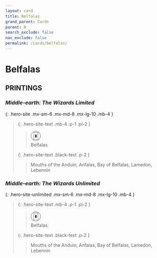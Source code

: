 ```yaml
---
layout: card
title: Belfalas
grand_parent: Cards
parent: B
search_exclude: false
nav_exclude: false
permalink: /cards/belfalas/
---
```


# Belfalas


## PRINTINGS


### _Middle-earth: The Wizards Limited_

{: .hero-site .mx-sm-6 .mx-md-8 .mx-lg-10 .mb-4 }
> {: .hero-site-text .mb-4 .p-1 .pl-2 }
> > <div class="card-mp"><img src="/assets/images/free-domain.svg"></div>
> > <div class="character-card-name">Belfalas</div>
>
> {: .hero-site-text .black-text .p-2 }
> > Mouths of the Anduin, Anfalas, Bay of Belfalas, Lamedon, Lebennin
> 

### _Middle-earth: The Wizards Unlimited_

{: .hero-site-unlimited .mx-sm-6 .mx-md-8 .mx-lg-10 .mb-4 }
> {: .hero-site-text .mb-4 .p-1 .pl-2 }
> > <div class="card-mp"><img src="/assets/images/free-domain.svg"></div>
> > <div class="character-card-name">Belfalas</div>
>
> {: .hero-site-text .black-text .p-2 }
> > Mouths of the Anduin, Anfalas, Bay of Belfalas, Lamedon, Lebennin
> 
